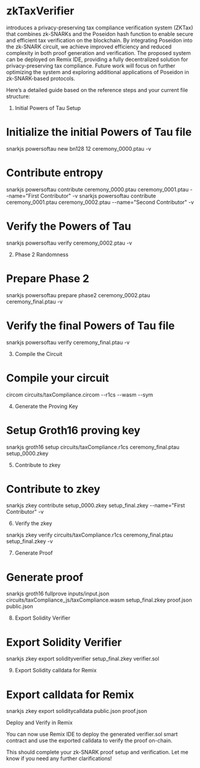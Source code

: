 # zkTaxVerifier

introduces a privacy-preserving tax compliance verification system (ZKTax) that combines zk-SNARKs and the Poseidon hash function to enable secure and efficient tax verification on the blockchain. By integrating Poseidon into the zk-SNARK circuit, we achieve improved efficiency and reduced complexity in both proof generation and verification. The proposed system can be deployed on Remix IDE, providing a fully decentralized solution for privacy-preserving tax compliance. Future work will focus on further optimizing the system and exploring additional applications of Poseidon in zk-SNARK-based protocols.


Here’s a detailed guide based on the reference steps and your current file structure:
1. Initial Powers of Tau Setup

# Initialize the initial Powers of Tau file
snarkjs powersoftau new bn128 12 ceremony_0000.ptau -v

# Contribute entropy
snarkjs powersoftau contribute ceremony_0000.ptau ceremony_0001.ptau --name="First Contributor" -v
snarkjs powersoftau contribute ceremony_0001.ptau ceremony_0002.ptau --name="Second Contributor" -v

# Verify the Powers of Tau
snarkjs powersoftau verify ceremony_0002.ptau -v


2. Phase 2 Randomness

# Prepare Phase 2
snarkjs powersoftau prepare phase2 ceremony_0002.ptau ceremony_final.ptau -v

# Verify the final Powers of Tau file
snarkjs powersoftau verify ceremony_final.ptau -v


3. Compile the Circuit

# Compile your circuit
circom circuits/taxCompliance.circom --r1cs --wasm --sym


4. Generate the Proving Key

# Setup Groth16 proving key
snarkjs groth16 setup circuits/taxCompliance.r1cs ceremony_final.ptau setup_0000.zkey

5. Contribute to zkey

# Contribute to zkey
snarkjs zkey contribute setup_0000.zkey setup_final.zkey --name="First Contributor" -v


6. Verify the zkey


snarkjs zkey verify circuits/taxCompliance.r1cs ceremony_final.ptau setup_final.zkey -v

7. Generate Proof


# Generate proof
snarkjs groth16 fullprove inputs/input.json circuits/taxCompliance_js/taxCompliance.wasm setup_final.zkey proof.json public.json

8. Export Solidity Verifier


# Export Solidity Verifier
snarkjs zkey export solidityverifier setup_final.zkey verifier.sol

9. Export Solidity calldata for Remix


# Export calldata for Remix
snarkjs zkey export soliditycalldata public.json proof.json

Deploy and Verify in Remix

You can now use Remix IDE to deploy the generated verifier.sol smart contract and use the exported calldata to verify the proof on-chain.

This should complete your zk-SNARK proof setup and verification. Let me know if you need any further clarifications!
